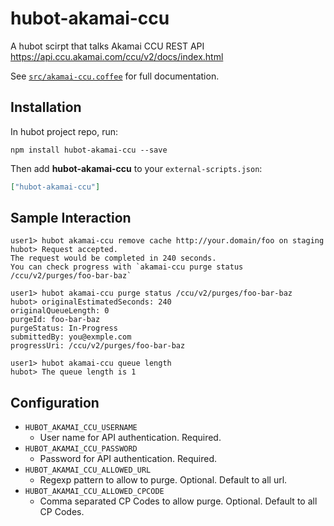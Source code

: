 # hubot-akamai-ccu

A hubot scirpt that talks Akamai CCU REST API https://api.ccu.akamai.com/ccu/v2/docs/index.html

See [`src/akamai-ccu.coffee`](src/akamai-ccu.coffee) for full documentation.

## Installation

In hubot project repo, run:

`npm install hubot-akamai-ccu --save`

Then add **hubot-akamai-ccu** to your `external-scripts.json`:

```json
["hubot-akamai-ccu"]
```

## Sample Interaction

```
user1> hubot akamai-ccu remove cache http://your.domain/foo on staging
hubot> Request accepted.
The request would be completed in 240 seconds.
You can check progress with `akamai-ccu purge status /ccu/v2/purges/foo-bar-baz`

user1> hubot akamai-ccu purge status /ccu/v2/purges/foo-bar-baz
hubot> originalEstimatedSeconds: 240
originalQueueLength: 0
purgeId: foo-bar-baz
purgeStatus: In-Progress
submittedBy: you@exmple.com
progressUri: /ccu/v2/purges/foo-bar-baz

user1> hubot akamai-ccu queue length
hubot> The queue length is 1
```

## Configuration

- `HUBOT_AKAMAI_CCU_USERNAME`
  - User name for API authentication. Required.
- `HUBOT_AKAMAI_CCU_PASSWORD`
  - Password for API authentication. Required.
- `HUBOT_AKAMAI_CCU_ALLOWED_URL`
  - Regexp pattern to allow to purge. Optional. Default to all url.
- `HUBOT_AKAMAI_CCU_ALLOWED_CPCODE`
  - Comma separated CP Codes to allow purge. Optional. Default to all CP Codes.
